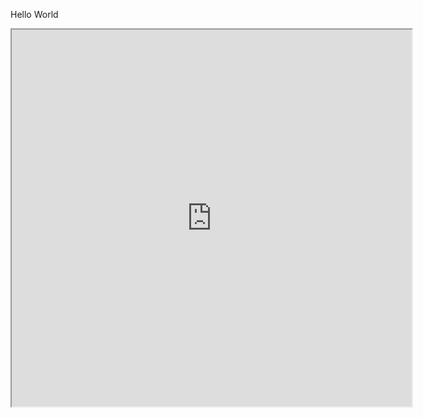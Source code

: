 Hello World

<div align="center">
  <iframe src="https://docs.google.com/forms/d/e/1FAIpQLSe1eJCYn1DSlFuNA-EZP_AVJkLcAlgy-MMY0Q0IV4wQfXuUtQ/viewform?embedded=true" width="640" height="603" frameborder="1" marginheight="0" marginwidth="0">RSVP Form</iframe>
</div>
